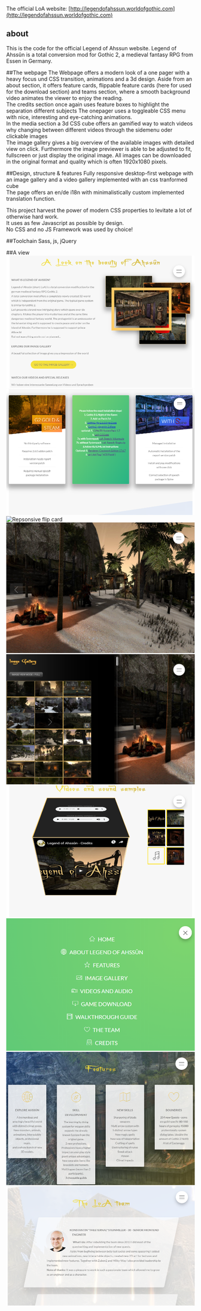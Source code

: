 The official LoA website: [http://legendofahssun.worldofgothic.com](http://legendofahssun.worldofgothic.com)

## about
This is the code for the official Legend of Ahssun website.
Legend of Ahssûn is a total conversion mod for Gothic 2, a medieval fantasy RPG from Essen in Germany.

##The webpage
The Webpage offers a modern look of a one pager with a heavy focus und CSS transition, animations and a 3d design.
Aside from an about section, it offers feature cards, flippable feature cards (here for used for the download section)
and teams section, where a smooth background video animates the viewer to enjoy the reading.<br>
The credits section once again uses feature boxes to highlight the separation different subjects
The onepager uses a toggleable CSS menu with nice, interesting and eye-catching animations.
<br>
In the media section a 3d CSS cube offers an gamified way to watch videos why changing between different
videos through the sidemenu oder clickable images
<br>
The image gallery gives a big overview of the available images with detailed view on click. 
Furthermore the image previewer is able to be adjusted to fit, fullscreen or just display the original image.
All images can be downloaded in the original format and quality which is often 1920x1080 pixels.

##Design, structure & features
Fully responsive desktop-first webpage with an image 
gallery and a video gallery implemented 
with an css tranformed cube<br>
The page offers an en/de i18n with minimalistically 
custom implemented translation function.

This project harvest the power of modern CSS 
properties to levitate a lot of otherwise 
hard work.<br>
It uses as few Javascript as possible by design.<br>
No CSS and no JS Framework was used by choice!

##Toolchain
Sass, js, jQuery

##A view
![About Image](https://github.com/konstantinsteinmiller/legend-of-ahssun/raw/master/doc/about.png "About")
![Flip cards](https://github.com/konstantinsteinmiller/legend-of-ahssun/raw/master/doc/flip-cards.png "Flip cards")
![Repsonsive flip card](https://github.com/konstantinsteinmiller/legend-of-ahssun/raw/master/doc/repsonsive-flip-card.png "Repsonsive flip card")
![Image gallery](https://github.com/konstantinsteinmiller/legend-of-ahssun/raw/master/doc/image-gallery-1.png "Image gallery")
![Image gallery](https://github.com/konstantinsteinmiller/legend-of-ahssun/raw/master/doc/image-gallery-2.png "Image gallery")
![Media gallery](https://github.com/konstantinsteinmiller/legend-of-ahssun/raw/master/doc/media-gallery.png "Media gallery")
![Navigation](https://github.com/konstantinsteinmiller/legend-of-ahssun/raw/master/doc/navigation.png "Navigation")
![Features](https://github.com/konstantinsteinmiller/legend-of-ahssun/raw/master/doc/features.png "Features")
![Team](https://github.com/konstantinsteinmiller/legend-of-ahssun/raw/master/doc/team.png "Team")